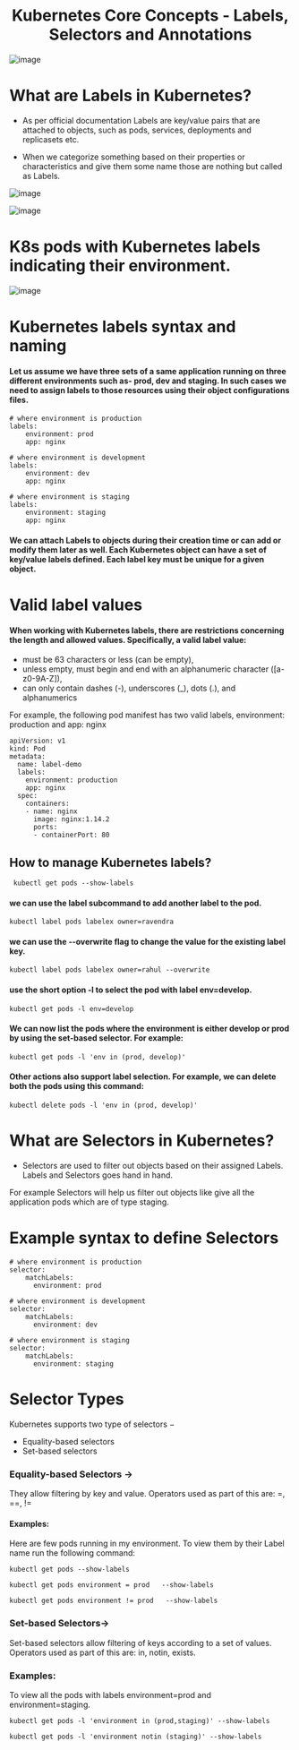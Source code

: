 # <div align="center">Kubernetes Core Concepts - Labels, Selectors and Annotations</div>


![image](https://github.com/awsbatch/my-k8s/assets/110165635/445b6b3b-ca8a-4471-b99d-66f3bea70a3d)



# What are Labels in Kubernetes?

- As per official documentation Labels are key/value pairs that are attached to objects, such as pods, services, deployments and replicasets etc.

- When we categorize something based on their properties or characteristics and give them some name those are nothing but called as Labels.

![image](https://github.com/awsbatch/my-k8s/assets/110165635/8753ecfd-2bce-43fe-ba84-916f25b656b9)



![image](https://github.com/awsbatch/my-k8s/assets/110165635/c0b700f8-15e2-4efe-b91d-605eb320079a)




# K8s pods with Kubernetes labels indicating their environment.


![image](https://github.com/awsbatch/my-k8s/assets/110165635/1165d24d-d9c2-4e7d-b46f-75b0f38e2b9e)


# Kubernetes labels syntax and naming

#### Let us assume we have three sets of a same application running on three different environments such as- prod, dev and staging. In such cases we need to assign labels to those resources using their object configurations files.

```
# where environment is production
labels:
    environment: prod
    app: nginx
```

```
# where environment is development
labels:
    environment: dev
    app: nginx
```

```
# where environment is staging
labels:
    environment: staging
    app: nginx
```

#### We can attach Labels to objects during their creation time or can add or modify them later as well. Each Kubernetes object can have a set of key/value labels defined. Each label key must be unique for a given object.


# Valid label values


#### When working with Kubernetes labels, there are restrictions concerning the length and allowed values. Specifically, a valid label value:

- must be 63 characters or less (can be empty),
- unless empty, must begin and end with an alphanumeric character ([a-z0-9A-Z]),
- can only contain dashes (-), underscores (_), dots (.), and alphanumerics

For example, the following pod manifest has two valid labels, environment: production and app: nginx

```
apiVersion: v1
kind: Pod
metadata:
  name: label-demo
  labels:
    environment: production
    app: nginx
  spec:
    containers:
    - name: nginx
      image: nginx:1.14.2
      ports:
      - containerPort: 80
```

## How to manage Kubernetes labels?

```
 kubectl get pods --show-labels
```

#### we can use the label subcommand to add another label to the pod.
```
kubectl label pods labelex owner=ravendra
```

####  we can use the --overwrite flag to change the value for the existing label key.

```
kubectl label pods labelex owner=rahul --overwrite
```

#### use the short option -l to select the pod with label env=develop.

```
kubectl get pods -l env=develop
```

#### We can now list the pods where the environment is either develop or prod by using the set-based selector. For example:

```
kubectl get pods -l 'env in (prod, develop)'
```

#### Other actions also support label selection. For example, we can delete both the pods using this command:

```
kubectl delete pods -l 'env in (prod, develop)'
```




# What are Selectors in Kubernetes?

- Selectors are used to filter out objects based on their assigned Labels. Labels and Selectors goes hand in hand.

For example Selectors will help us filter out objects like give all the application pods which are of type staging.


# Example syntax to define Selectors

```
# where environment is production
selector:
    matchLabels:
      environment: prod
```

```
# where environment is development
selector:
    matchLabels:
      environment: dev
```

```
# where environment is staging
selector:
    matchLabels:
      environment: staging
```


# Selector Types

Kubernetes supports two type of selectors −

- Equality-based selectors
- Set-based selectors

### Equality-based Selectors ->

They allow filtering by key and value. Operators used as part of this are: =, ==, !=

#### Examples:

Here are few pods running in my environment. To view them by their Label name run the following command:

```
kubectl get pods --show-labels
```

```
kubectl get pods environment = prod   --show-labels  
```

```
kubectl get pods environment != prod   --show-labels  
```

### Set-based Selectors->

Set-based selectors allow filtering of keys according to a set of values. Operators used as part of this are: in, notin, exists.

### Examples:

To view all the pods with labels environment=prod and environment=staging.

```
kubectl get pods -l 'environment in (prod,staging)' --show-labels
```

```
kubectl get pods -l 'environment notin (staging)' --show-labels
```


